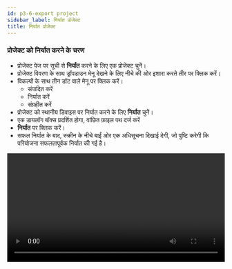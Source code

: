 ```yaml
---
id: p3-6-export project
sidebar_label: निर्यात प्रोजेक्ट
title: निर्यात प्रोजेक्ट
---
```


### प्रोजेक्ट को निर्यात करने के चरण ###

- प्रोजेक्ट पेज पर सूची से **निर्यात** करने के लिए एक प्रोजेक्ट चुनें।
- प्रोजेक्ट विवरण के साथ ड्रॉपडाउन मेनू देखने के लिए नीचे की ओर इशारा करते तीर पर क्लिक करें।
- विकल्पों के साथ तीन डॉट वाले मेनू पर क्लिक करें।
  - संपादित करें
  - निर्यात करें
  - संग्रहीत करें
- प्रोजेक्ट को स्थानीय डिवाइस पर निर्यात करने के लिए **निर्यात** चुनें।
- एक डायलॉग बॉक्स प्रदर्शित होगा, वांछित फ़ाइल पथ दर्ज करें
- **निर्यात** पर क्लिक करें।
- सफल निर्यात के बाद, स्क्रीन के नीचे बाईं ओर एक अधिसूचना दिखाई देगी, जो पुष्टि करेगी कि परियोजना सफलतापूर्वक निर्यात की गई है।


<video controls src="/assets/exportfile.mov" width="100%" type="video/mov"/>